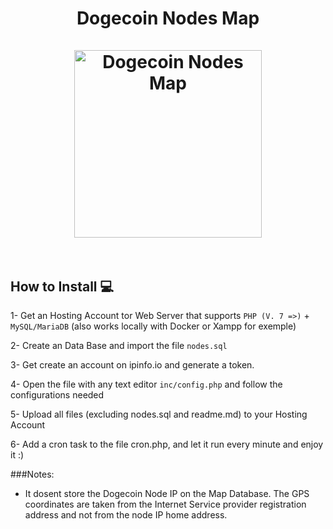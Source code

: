 <h1 align="center">
Dogecoin Nodes Map
<br><br>
<img src="https://what-is-dogecoin.com/nodes/img/dogeload.gif" alt="Dogecoin Nodes Map" width="300"/>
<br><br>
</h1>

## How to Install 💻

1- Get an Hosting  Account tor Web Server that supports ```PHP (V. 7 =>)``` + ```MySQL/MariaDB``` (also works locally with Docker or Xampp for exemple)

2- Create an Data Base and import the file ```nodes.sql```

3- Get create an account on ipinfo.io and generate a token.

4- Open the file with any text editor ```inc/config.php``` and follow the configurations needed

5- Upload all files (excluding nodes.sql and readme.md) to your Hosting Account

6- Add a cron task to the file cron.php, and let it run every minute and enjoy it :)

###Notes:

- It dosent store the Dogecoin Node IP on the Map Database. The GPS coordinates are taken from the Internet Service provider registration address and not from the node IP home address.
